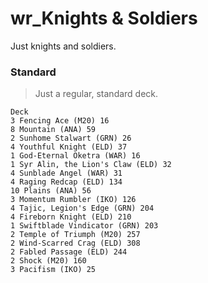 # wr_Knights & Soldiers
Just knights and soldiers.

### Standard
> Just a regular, standard deck.
```
Deck
3 Fencing Ace (M20) 16
8 Mountain (ANA) 59
2 Sunhome Stalwart (GRN) 26
4 Youthful Knight (ELD) 37
1 God-Eternal Oketra (WAR) 16
1 Syr Alin, the Lion's Claw (ELD) 32
4 Sunblade Angel (WAR) 31
4 Raging Redcap (ELD) 134
10 Plains (ANA) 56
3 Momentum Rumbler (IKO) 126
4 Tajic, Legion's Edge (GRN) 204
4 Fireborn Knight (ELD) 210
1 Swiftblade Vindicator (GRN) 203
2 Temple of Triumph (M20) 257
2 Wind-Scarred Crag (ELD) 308
2 Fabled Passage (ELD) 244
2 Shock (M20) 160
3 Pacifism (IKO) 25

```